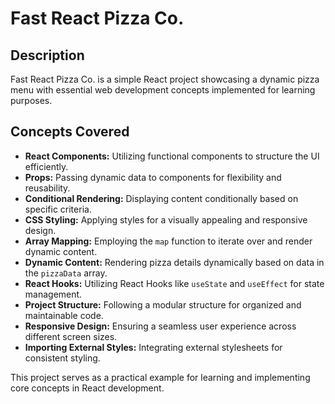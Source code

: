 # Fast React Pizza Co.

## Description

Fast React Pizza Co. is a simple React project showcasing a dynamic pizza menu with essential web development concepts implemented for learning purposes.

## Concepts Covered

- **React Components:** Utilizing functional components to structure the UI efficiently.
- **Props:** Passing dynamic data to components for flexibility and reusability.
- **Conditional Rendering:** Displaying content conditionally based on specific criteria.
- **CSS Styling:** Applying styles for a visually appealing and responsive design.
- **Array Mapping:** Employing the `map` function to iterate over and render dynamic content.
- **Dynamic Content:** Rendering pizza details dynamically based on data in the `pizzaData` array.
- **React Hooks:** Utilizing React Hooks like `useState` and `useEffect` for state management.
- **Project Structure:** Following a modular structure for organized and maintainable code.
- **Responsive Design:** Ensuring a seamless user experience across different screen sizes.
- **Importing External Styles:** Integrating external stylesheets for consistent styling.

This project serves as a practical example for learning and implementing core concepts in React development.
